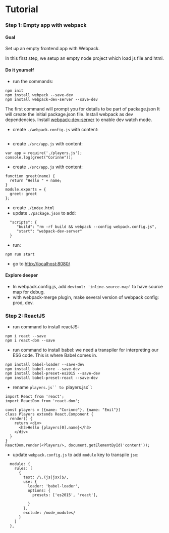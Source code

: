 # Tutorial

### Step 1: Empty app with webpack
#### Goal
Set up an empty frontend app with Webpack.

In this first step, we setup an empty node project which load js file and html.
#### Do it yourself
* run the commands:
```
npm init
npm install webpack --save-dev
npm install webpack-dev-server --save-dev
```
The first command will prompt you for details to be part of package.json
It will create the initial package.json file.
Install webpack as dev dependencies.
Install [webpack-dev-server]() to enable dev watch mode.
* create `./webpack.config.js` with content:
```
```
* create `./src/app.js` with content:
```
var app = require('./players.js');
console.log(greet("Corinne"));
```
* create `./src/app.js` with content:
```
function greet(name) {
  return "Hello " + name;
}
module.exports = {
  greet: greet
};
```
* create `./index.html`
* update `./package.json` to add:
```
  "scripts": {
     "build": "rm -rf build && webpack --config webpack.config.js",
     "start": "webpack-dev-server"
  }
```
* run:
```
npm run start
```
* go to [http://localhost:8080/](http://localhost:8080/)

#### Explore deeper
* In webpack.config.js, add `devtool: 'inline-source-map'` to have source map for debug.
* with webpack-merge plugin, make several version of webpack config: prod, dev.

### Step 2: ReactJS
* run command to install reactJS:
```
npm i react --save
npm i react-dom --save
```
* run command to install babel:
we need a transpiler for interpreting our ES6 code. This is where Babel comes in.
```
npm install babel-loader --save-dev
npm install babel-core --save-dev
npm install babel-preset-es2015 --save-dev
npm install babel-preset-react --save-dev
```
* rename `players.js`` to `players.jsx``:
```
import React from 'react';
import ReactDom from 'react-dom';

const players = [{name: "Corinne"}, {name: "Emil"}]
class Players extends React.Component {
  render() {
    return <div>
      <h3>Hello {players[0].name}</h3>
    </div>
  }
}
ReactDom.render(<Players/>, document.getElementById('content'));
```
* update `webpack.config.js` to add `module` key to transpile `jsx`:
```
  module: {
    rules: [
      {
        test: /\.(js|jsx)$/,
        use: {
          loader: 'babel-loader',
          options: {
            presets: ['es2015', 'react'],

          }
        },
        exclude: /node_modules/
      }
    ]
  },

```

